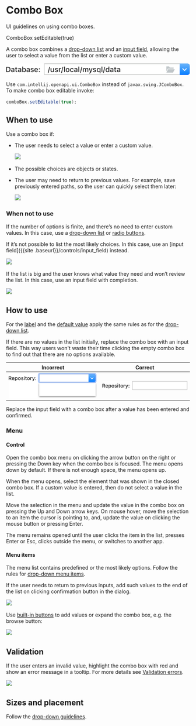 <!-- Copyright 2000-2024 JetBrains s.r.o. and contributors. Use of this source code is governed by the Apache 2.0 license. -->

# Combo Box

<link-summary>UI guidelines on using combo boxes.</link-summary>

<tldr>ComboBox setEditable(true)</tldr>

A combo box combines a [drop-down list](drop_down.md) and an [input field](input_field.md), allowing the user to select a value from the list or enter a custom value.


![](/../../../images/ui/combo_box/example.png)

Use `com.intellij.openapi.ui.ComboBox`  instead of `javax.swing.JComboBox`. To make combo box editable invoke:

```java
comboBox.setEditable(true);
```

## When to use

Use a combo box if:

* The user needs to select a value or enter a custom value.

    ![](font_size.png)

* The possible choices are objects or states.


* The user may need to return to previous values. For example, save previously entered paths, so the user can quickly
select them later:

    ![](maven.png)


### When not to use

If the number of options is finite, and there’s no need to enter custom values. In this case, use a [drop-down list](drop_down.md) or [radio buttons](radio_button.md).

If it’s not possible to list the most likely choices. In this case, use an [input field]({{site
.baseurl}}/controls/input_field) instead.

![](prefill.png)

If the list is big and the user knows what value they need and won’t review the list. In this case, use an input field with completion.

![](completion.png)


## How to use

For the [label](drop_down.md#label) and the [default value](drop_down.md#default-value) apply the same rules as for the
 [drop-down list](drop_down.md).

If there are no values in the list initially, replace the combo box with an input field. This way users won't waste their time clicking the empty combo box to find out that there are no options available.

| Incorrect                                   | Correct                                                       |
|---------------------------------------------|---------------------------------------------------------------|
| ![](../../../images/ui/combo_box/empty.png) | ![](../../../images/ui/combo_box/replace_with_iput_field.png) |

Replace the input field with a combo box after a value has been entered and confirmed.


### Menu

#### Control

Open the combo box menu on clicking the arrow button on the right or pressing the Down key when the combo box is
focused.
The menu opens down by default. If there is not enough space, the menu opens up.

When the menu opens, select the element that was shown in the closed combo box. If a custom value is entered, then
do not select a value in the list.

Move the selection in the menu and update the value in the combo box on pressing the Up and Down arrow keys. On
mouse hover, move the selection to an item the cursor is pointing to, and, update the value on clicking the mouse button or pressing Enter.

The menu remains opened until the user clicks the item in the list, presses Enter or Esc, clicks outside the menu,
or switches to another app.


#### Menu items

The menu list contains predefined or the most likely options. Follow the rules for [drop-down menu items](drop_down.md#menu-items).

If the user needs to return to previous inputs, add such values to the end of the list on clicking confirmation button in the dialog.

![](maven.png)

Use [built-in buttons](built_in_button.md) to add values or expand the combo box, e.g. the browse button:

![](built_in_button.png)

## Validation

If the user enters an invalid value, highlight the combo box with red and show an error message in a tooltip. For
more details see [Validation errors](validation_errors.md).

![](validation.png)


## Sizes and placement

Follow the [drop-down guidelines](drop_down.md#sizes-and-placement).
